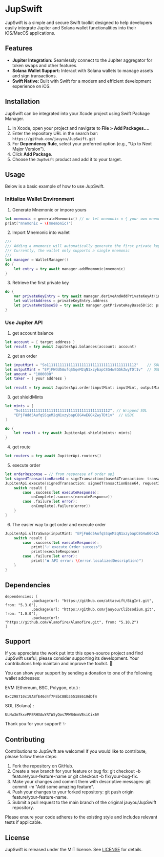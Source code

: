 # JupSwift

JupSwift is a simple and secure Swift toolkit designed to help developers easily integrate Jupiter and Solana wallet functionalities into their iOS/MacOS applications.

## Features

* **Jupiter Integration:** Seamlessly connect to the Jupiter aggregator for token swaps and other features.
* **Solana Wallet Support:** Interact with Solana wallets to manage assets and sign transactions.
* **Swift Native:** Built with Swift for a modern and efficient development experience on iOS.

## Installation

JupSwift can be integrated into your Xcode project using Swift Package Manager.

1.  In Xcode, open your project and navigate to **File > Add Packages...**.
2.  Enter the repository URL in the search bar: `https://github.com/jauyou/JupSwift.git`
3.  For **Dependency Rule**, select your preferred option (e.g., "Up to Next Major Version").
4.  Click **Add Package**.
5.  Choose the `JupSwift` product and add it to your target.

## Usage

Below is a basic example of how to use JupSwift.

### Initialize Wallet Environment
1.  Generate Mnemonic or impore yours
```swift
let mnemonic = generateMnemonic() // or let mnemonic = { your own mnemonic }
print("mnemonic = \(mnemonic)")
```

2.  Import Mnemonic into wallet
```swift
///
/// Adding a mnemonic will automatically generate the first private key
/// Currently, the wallet only supports a single mnemonic
///
let manager = WalletManager()
do {
    let entry = try await manager.addMnemonic(mnemonic)
}   
```

3.  Retrieve the first private key
```swift
do {
    var privateKeyEntry = try await manager.deriveAndAddPrivateKeyAt(index: 0)
    let walletAddress = privateKeyEntry.address
    let privateKetBase58 = try await manager.getPrivateKeyBase58(id: privateKeyEntry.id)
}
```

### Use Jupiter API
1.  get account balance
```swift
let account = { target address }
let result = try await JupiterApi.balances(account: account)
```

2.  get an order
```swift
let inputMint = "So11111111111111111111111111111111111111112"    // SOL
let outputMint = "EPjFWdd5AufqSSqeM2qN1xzybapC8G4wEGGkZwyTDt1v"  // USDC
let amount = "1000000"                                           
let taker = { your address }
        
let result = try await JupiterApi.order(inputMint: inputMint, outputMint: outputMint, amount: amount, taker: taker)
```

3.  get shieldMints
```swift
let mints = [
    "So11111111111111111111111111111111111111112", // Wrapped SOL
    "EPjFWdd5AufqSSqeM2qN1xzybapC8G4wEGGkZwyTDt1v"  // USDC
]

do {
    let result = try await JupiterApi.shield(mints: mints)
}
```

4.  get route
```swift
let routers = try await JupiterApi.routers()
```

5.  execute order
```swift
let orderResponse = // from responese of order api
let signedTransactionBase64 = signTransaction(base64Transaction: transaction, privateKey: privateKey)
JupiterApi.execute(signedTransaction: signedTransactionBase64, requestId: orderResponse.requestId) { result in
    switch result {
        case .success(let executeResponse):
            onComplete(.success(executeResponse))
        case .failure(let error):
            onComplete(.failure(error))
    }
}
```

6.  The easier way to get order and execute order 
```swift
JupiterApi.ultraSwap(inputMint: "EPjFWdd5AufqSSqeM2qN1xzybapC8G4wEGGkZwyTDt1v", outputMint: "JUPyiwrYJFskUPiHa7hkeR8VUtAeFoSYbKedZNsDvCN", amoumt: "22763399", taker: "YOUR_SOLANA_ADDRESS_HERE", privateKey: "YOUR_PRIVATE_KEY_HERE") { result in
    switch result {
        case .success(let executeResponse):
            print("✅ execute Order success")
            print(executeResponse)
        case .failure(let error):
            print("❌ API error: \(error.localizedDescription)")
    }
}
```

## Dependencies
```
dependencies: [
            .package(url: "https://github.com/attaswift/BigInt.git", from: "5.3.0"),
            .package(url: "https://github.com/jauyou/Clibsodium.git", from: "1.0.0"),
            .package(url: "https://github.com/Alamofire/Alamofire.git", from: "5.10.2")
]
```

## Support
If you appreciate the work put into this open-source project and find JupSwift useful, please consider supporting its development. Your contributions help maintain and improve the toolkit. 🚀

You can show your support by sending a donation to one of the following wallet addresses:

EVM (Ethereum, BSC, Polygon, etc.) : 
```
0xC298710c19A8fE46d4f7FEbC88b35518E610dDf4
```

SOL (Solana) : 
```
ULNw3m7kxvPP8RHXAwYRTW5yQos7RWB4nmVBsiCix6V
```

Thank you for your support! ✨

## Contributing
Contributions to JupSwift are welcome! If you would like to contribute, please follow these steps:

1.  Fork the repository on GitHub.
2.  Create a new branch for your feature or bug fix: git checkout -b feature/your-feature-name or git checkout -b fix/your-bug-fix.
3.  Make your changes and commit them with descriptive messages: git commit -m "Add some amazing feature".
4.  Push your changes to your forked repository: git push origin feature/your-feature-name.
5.  Submit a pull request to the main branch of the original jauyou/JupSwift repository.

Please ensure your code adheres to the existing style and includes relevant tests if applicable.

## License
JupSwift is released under the MIT license. See [LICENSE](https://github.com/jauyou/JupSwift/blob/main/LICENSE) for details.
